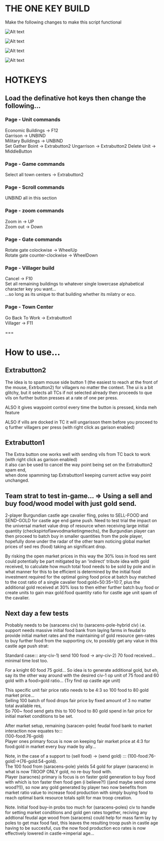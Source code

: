 # THE ONE KEY BUILD

Make the following changes to make this script functional

![Alt text](image.png)  
  
![Alt text](image-1.png)  
  
![Alt text](image-2.png)  
  
![Alt text](image-3.png)  
  
  
# HOTKEYS  
## Load the definative hot keys then change the following...  
  
### Page - Unit commands  
Economic Buildings -> F12  
Garrison -> UNBIND  
Military Buildings -> UNBIND  
Set Gather Boint -> Extrabutton2 
Ungarrison -> Extrabutton2 
Delete Unit -> MiddleButton
  
### Page - Game commands  
Select all town centers -> Extrabutton2  
  
### Page - Scroll commands  
UNBIND all in this section  
  
### Page - zoom commands  
Zoom in -> UP  
Zoom out -> Down  
  
### Page - Gate commands  
Rotate gate colockwise -> WheelUp  
Rotate gate counter-clockwise -> WheelDown  
  
### Page - Villager build  
Cancel -> F10  
Set all remaining buildings to whatever single lowercase alphabetical character key you want...  
...so long as its unique to that building whether its milatry or eco.  

### Page - Town Center  
Go Back To Work -> Extrabutton1  
Villager -> F11  

===

# How to use...
## Extrabutton2  
The idea is to spam mouse side button 1 (the easiest to reach at the front of the mouse, Extrbutton2) for villagers no matter the context.
The ui is a bit glitchy, but it selects all TCs if not selected already then proceeds to que vils on further button presses at a rate of one per press.  
  
ALSO it gives waypoint control every time the button is pressed, kinda meh feature    
  
ALSO if vills are docked in TC it will ungarisson them before you proceed to q further villagers per press (with right click as garison enabled)
  
## Extrabutton1  
The Extra button one works well with sending vils from TC back to work (with right click as garison enabled)  
it also can be used to cancel the way point being set on the Extrabutton2 spam end,  
when done spamming tap Extrabutton1 keeping current active way point unchanged.

## Team strat to test in-game... => Using a sell and buy food/wood model with just gold send.
2-player Burgundian castle age cavalier fling, poles to SELL-FOOD and SEND-GOLD for castle age end game push.
Need to test trial the impact on the universal market value drop of resource when receiving large initial quantity (checkspirtoflawvodmarketingmechs), the Burgundian player can then proceed to batch buy in smaller quantities from the pole player, hopefully done under the radar of the other team noticing global market prices of sed res (food) taking an significant drop.

By risking the open market prices in this way the 30% loss in food res sent could potentially be part mitigated by an 'indirect' tribute idea with gold received, to calculate how much total food needs to be sold by pole and in what manner for this to be efficient is determined by the initial food investment required for the optimal going food price at batch buy matched to the cost ratio of a single cavalier food:gold=50:35=10:7, plus the additional gold received at 30% loss to then either further batch buy food or create units to gain max gold:food quantity ratio for castle age unit spam of the cavalier. 
## 
  
## Next day a few tests
Probably needs to be (saracens civ) to (saracens-pole-hybrid civ) i.e. support needs massive initial food bank from laying farms in feudal to provide initial market rates and the maintaining of gold resource gen-rates to buy further food from the supporting civ, to possibly get any value in this castle age push strat:  
  
Standard case::: any-civ-1) send 100 food -> any-civ-2) 70 food received... minimal time lost too.  
  
For a knight 60 food 75 gold... So idea is to generate additional gold, but eh, say its the other way around with the desired civ-1 op unit of 75 food and 60 gold with a food>gold ratio... (Try find op castle age unit)  
  
This specific unit fair price ratio needs to be 4:3 so 100 food to 80 gold market price...  
Selling 100 batch of food drops fair price by fixed amount of 3 no matter total available res,  
So 700~ food send gets this to 100 food to 80 gold spend in fair price for initial market conditions to be set.  
  
After market setup, remaining (saracen-pole) feudal food bank to market interaction now equates to:::  
(100-food:76-gold)  
Player ones primary focus is now on keeping fair market price at 4:3 for food:gold in market every buy made by ally...   
  
Note, in the case of a support to (sell food) -> (send gold) ::: (100-food:76-gold)->(76-gold:54-gold).  
The 100 food from (saracens-pole) yields 54 gold for player (saracens) in what is now TROOP ONLY gold, no re-buy food with.    
Player (saracnes) primary is focus is on faster gold generation to buy food with which is ton faster then food gen (i believe?!) ((and maybe send some wood?!)), so now any gold generated by player two now benefits from market ratio value to increase food production with simply buying food to reach optimal bank resource totals split for max troop creation.  
  
Note. Initial food buy-in probs too much for (saracens-poles) civ to handle for setting market conditions and gold gen rates together, reciving any addtional feudal age wood from (saracens) could help for mass farm lay by poles to get max food fast, this leaves the resulting troop push in castle age having to be succesful, cus the now food production eco rates is now effectively lowered in castle->imperial age...       
  
